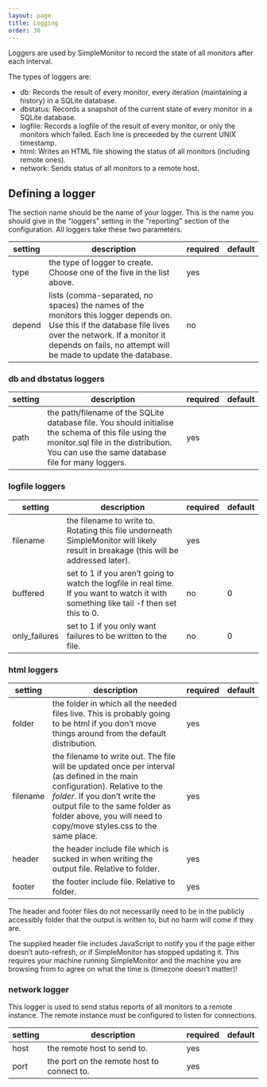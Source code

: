 ```yaml
---
layout: page
title: Logging
order: 30
---
```


Loggers are used by SimpleMonitor to record the state of all monitors after each interval.

The types of loggers are:

* db: Records the result of every monitor, every iteration (maintaining a history) in a SQLite database.
* dbstatus: Records a snapshot of the current state of every monitor in a SQLite database.
* logfile: Records a logfile of the result of every monitor, or only the monitors which failed. Each line is preceeded by the current UNIX timestamp.
* html: Writes an HTML file showing the status of all monitors (including remote ones).
* network: Sends status of all monitors to a remote host.

## Defining a logger

The section name should be the name of your logger. This is the name you should give in the "loggers" setting in the "reporting" section of the configuration. All loggers take these two parameters.

| setting | description | required | default |
|---|---|---|---|
|type|the type of logger to create. Choose one of the five in the list above.|yes| |
|depend|lists (comma-separated, no spaces) the names of the monitors this logger depends on. Use this if the database file lives over the network. If a monitor it depends on fails, no attempt will be made to update the database.| no | |

### db and dbstatus loggers

| setting | description | required | default |
|---|---|---|---|
|path|the path/filename of the SQLite database file. You should initialise the schema of this file using the monitor.sql file in the distribution. You can use the same database file for many loggers.| yes | |

### logfile loggers

| setting | description | required | default |
|---|---|---|---|
|filename|the filename to write to. Rotating this file underneath SimpleMonitor will likely result in breakage (this will be addressed later).|yes| |
|buffered|set to 1 if you aren’t going to watch the logfile in real time. If you want to watch it with something like tail -f then set this to 0.|no|0|
|only_failures|set to 1 if you only want failures to be written to the file.|no|0|

### html loggers

| setting | description | required | default |
|---|---|---|---|
|folder|the folder in which all the needed files live. This is probably going to be html if you don’t move things around from the default distribution.|yes | |
|filename|the filename to write out. The file will be updated once per interval (as defined in the main configuration). Relative to the *folder*. If you don’t write the output file to the same folder as folder above, you will need to copy/move styles.css to the same place.|yes| |
|header|the header include file which is sucked in when writing the output file. Relative to folder.|yes| |
|footer|the footer include file. Relative to folder.|yes| |

The header and footer files do not necessarily need to be in the publicly accessibly folder that the output is written to, but no harm will come if they are.

The supplied header file includes JavaScript to notify you if the page either doesn’t auto-refresh, or if SimpleMonitor has stopped updating it. This requires your machine running SimpleMonitor and the machine you are browsing from to agree on what the time is (timezone doesn’t matter)!

### network logger
This logger is used to send status reports of all monitors to a remote instance. The remote instance must be configured to listen for connections.

| setting | description | required | default |
|---|---|---|---|
|host|the remote host to send to.|yes| |
|port|the port on the remote host to connect to.|yes| |


